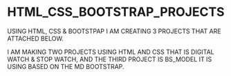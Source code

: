 # HTML_CSS_BOOTSTRAP_PROJECTS
USING HTML, CSS &amp; BOOTSTPAP I AM CREATING 3 PROJECTS THAT ARE ATTACHED BELOW.

I AM MAKING TWO PROJECTS USING HTML AND CSS THAT IS DIGITAL WATCH & STOP WATCH,
AND THE THIRD PROJECT IS BS_MODEL IT IS USING BASED ON THE MD BOOTSTRAP.
